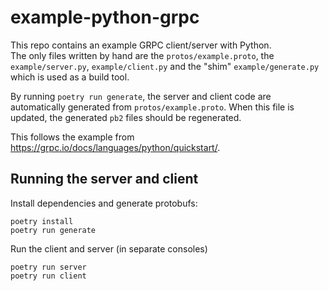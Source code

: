 # example-python-grpc

This repo contains an example GRPC client/server with Python.  
The only files written by hand are the `protos/example.proto`, the `example/server.py`, `example/client.py` and the "shim" `example/generate.py` which is used as a build tool.  

By running `poetry run generate`, the server and client code are automatically generated from `protos/example.proto`.  When this file is updated, the generated `pb2` files should be regenerated.

This follows the example from https://grpc.io/docs/languages/python/quickstart/.  

## Running the server and client
Install dependencies and generate protobufs:
```
poetry install
poetry run generate

```
Run the client and server (in separate consoles)
```
poetry run server
poetry run client
```